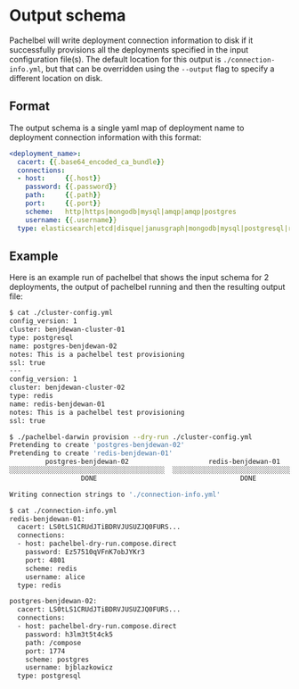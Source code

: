 # Output schema

Pachelbel will write deployment connection information to disk if it
successfully provisions all the deployments specified in the input configuration
file(s). The default location for this output is `./connection-info.yml`, but
that can be overridden using the `--output` flag to specify a different location
on disk.

## Format
The output schema is a single yaml map of deployment name to deployment connection information with this format:
```yaml
<deployment_name>:
  cacert: {{.base64_encoded_ca_bundle}}
  connections:
  - host:     {{.host}}
    password: {{.password}}
    path:     {{.path}}
    port:     {{.port}}
    scheme:   http|https|mongodb|mysql|amqp|amqp|postgres
    username: {{.username}}
  type: elasticsearch|etcd|disque|janusgraph|mongodb|mysql|postgresql|rabbitmq|redis|rethink|scylla
```

## Example

Here is an example run of pachelbel that shows the input schema for 2 deployments,
the output of pachelbel running and then the resulting output file:
```bash
$ cat ./cluster-config.yml
config_version: 1
cluster: benjdewan-cluster-01
type: postgresql
name: postgres-benjdewan-02
notes: This is a pachelbel test provisioning
ssl: true
---
config_version: 1
cluster: benjdewan-cluster-02
type: redis
name: redis-benjdewan-01
notes: This is a pachelbel test provisioning
ssl: true

$ ./pachelbel-darwin provision --dry-run ./cluster-config.yml
Pretending to create 'postgres-benjdewan-02'
Pretending to create 'redis-benjdewan-01'
         postgres-benjdewan-02                    redis-benjdewan-01
░░░░░░░░░░░░░░░░░░░░░░░░░░░░░░░░░░░░░░░  ░░░░░░░░░░░░░░░░░░░░░░░░░░░░░░░░░░░░░░░
                  DONE                                    DONE

Writing connection strings to './connection-info.yml'

$ cat ./connection-info.yml
redis-benjdewan-01:
  cacert: LS0tLS1CRUdJTiBDRVJUSUZJQ0FURS...
  connections:
  - host: pachelbel-dry-run.compose.direct
    password: Ez57510qVFnK7obJYKr3
    port: 4801
    scheme: redis
    username: alice
  type: redis

postgres-benjdewan-02:
  cacert: LS0tLS1CRUdJTiBDRVJUSUZJQ0FURS...
  connections:
  - host: pachelbel-dry-run.compose.direct
    password: h3lm3t5t4ck5
    path: /compose
    port: 1774
    scheme: postgres
    username: bjblazkowicz
  type: postgresql
```

